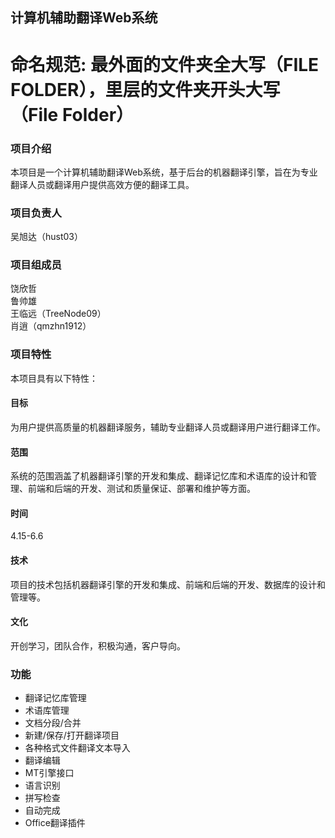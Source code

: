 ## 计算机辅助翻译Web系统
# 命名规范: 最外面的文件夹全大写（FILE FOLDER），里层的文件夹开头大写（File Folder）
### 项目介绍
本项目是一个计算机辅助翻译Web系统，基于后台的机器翻译引擎，旨在为专业翻译人员或翻译用户提供高效方便的翻译工具。

### 项目负责人
吴旭达（hust03）

### 项目组成员
饶欣哲<br>
鲁帅雄<br>
王临远（TreeNode09）<br>
肖逍（qmzhn1912）

### 项目特性
本项目具有以下特性：

#### 目标
为用户提供高质量的机器翻译服务，辅助专业翻译人员或翻译用户进行翻译工作。
#### 范围
系统的范围涵盖了机器翻译引擎的开发和集成、翻译记忆库和术语库的设计和管理、前端和后端的开发、测试和质量保证、部署和维护等方面。

#### 时间
4.15-6.6

#### 技术
项目的技术包括机器翻译引擎的开发和集成、前端和后端的开发、数据库的设计和管理等。

#### 文化
开创学习，团队合作，积极沟通，客户导向。

### 功能
- 翻译记忆库管理
- 术语库管理
- 文档分段/合并
- 新建/保存/打开翻译项目
- 各种格式文件翻译文本导入
- 翻译编辑
- MT引擎接口
- 语言识别
- 拼写检查
- 自动完成
- Office翻译插件
